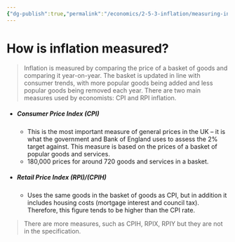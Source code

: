 ```yaml
---
{"dg-publish":true,"permalink":"/economics/2-5-3-inflation/measuring-inflation/","dgHomeLink":true,"dgPassFrontmatter":false}
---
```



# How is inflation measured?
> Inflation is measured by comparing the price of a basket of goods and comparing it year-on-year. The basket is updated in line with consumer trends, with more popular goods being added and less popular goods being removed each year. There are two main measures used by economists: CPI and RPI inflation.

- ##### Consumer Price Index (CPI) 
	- This is the most important measure of general prices in the UK – it is what the government and Bank of England uses to assess the 2% target against. This measure is based on the prices of a basket of popular goods and services.
	- 180,000 prices for around 720 goods and services in a basket.

- ##### Retail Price Index (RPI)/(CPIH)
	- Uses the same goods in the basket of goods as CPI, but in addition it includes housing costs (mortgage interest and council tax). Therefore, this figure tends to be higher than the CPI rate.

> There are more measures, such as CPIH, RPIX, RPIY but they are not in the specification.